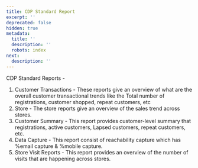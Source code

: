```yaml
---
title: CDP Standard Report
excerpt: ''
deprecated: false
hidden: true
metadata:
  title: ''
  description: ''
  robots: index
next:
  description: ''
---
```

CDP Standard Reports -

1. Customer Transactions - These reports give an overview of what are the overall customer transactional trends like the Total number of registrations, customer shopped, repeat customers, etc
2. Store - The store reports give an overview of the sales trend across stores.
3. Customer Summary - This report provides customer-level summary that registrations, active customers, Lapsed customers, repeat customers, etc.
4. Data Capture - This report consist of reachability capture which has %email capture & %mobile capture.
5. Store Visit Reports - This report provides an overview of the number of visits that are happening across stores.
